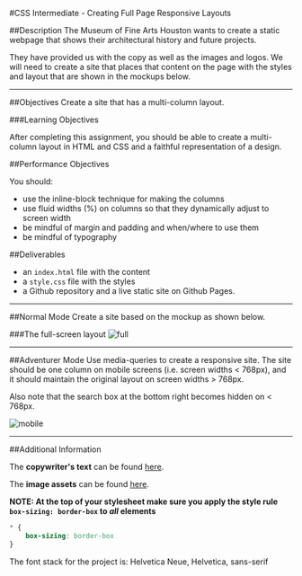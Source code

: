 #CSS Intermediate - Creating Full Page Responsive Layouts

##Description
The Museum of Fine Arts Houston wants to create a static webpage that shows their architectural history and future projects.  

They have provided us with the copy as well as the images and logos. We will need to create a site that places that content on the page with the styles and layout that are shown in the mockups below.

<hr>
##Objectives
Create a site that has a multi-column layout.

###Learning Objectives

After completing this assignment, you should be able to create a multi-column layout in HTML and CSS and a faithful representation of a design.

##Performance Objectives

You should:
- use the inline-block technique for making the columns
- use fluid widths (%) on columns so that they dynamically adjust to screen width
- be mindful of margin and padding and when/where to use them
- be mindful of typography

##Deliverables
- an `index.html` file with the content
- a `style.css` file with the styles
- a Github repository and a live static site on Github Pages.

<hr>

##Normal Mode
Create a site based on the mockup as shown below.

###The full-screen layout
![full](https://github.com/t3patterson/TIY-2016-Q3/blob/master/assignments/03-layout-html-css-mfah/mfah-fullscreen.gif)

<hr>

##Adventurer Mode
Use media-queries to create a responsive site. The site should be one column on mobile screens (i.e. screen widths < 768px), and it should maintain the original layout on screen widths > 768px.

Also note that the search box at the bottom right becomes hidden on < 768px.

![mobile](https://raw.githubusercontent.com/t3patterson/TIY-2016-Q3/master/assignments/03-layout-html-css-mfah/mfah-mobile-layout-mockup.png)

<hr>

##Additional Information

The **copywriter's text** can be found [here](https://github.com/TIY-Charleston-Front-End-Engineering/Course-Guide/blob/master/assignments/03-layout-html-css-mfah/mfah-architecture-site-copy.txt).

The **image assets** can be found [here](https://github.com/TIY-Charleston-Front-End-Engineering/Course-Guide/tree/master/assignments/03-layout-html-css-mfah/assets).

**NOTE: At the top of your stylesheet make sure you apply the style rule `box-sizing: border-box` to *all* elements**

```css
* {
    box-sizing: border-box
}
```

The font stack for the project is: Helvetica Neue, Helvetica, sans-serif
